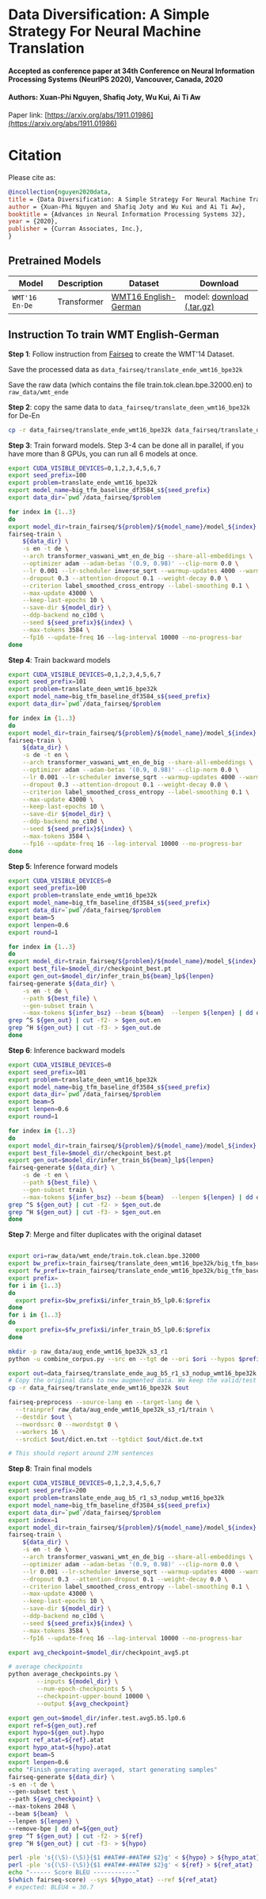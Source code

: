 # Data Diversification: A Simple Strategy For Neural Machine Translation
#### Accepted as conference paper at 34th Conference on Neural Information Processing Systems (NeurIPS 2020), Vancouver, Canada, 2020
#### Authors: Xuan-Phi Nguyen, Shafiq Joty, Wu Kui, Ai Ti Aw

Paper link: [https://arxiv.org/abs/1911.01986](https://arxiv.org/abs/1911.01986)

# Citation

Please cite as:

```bibtex
@incollection{nguyen2020data,
title = {Data Diversification: A Simple Strategy For Neural Machine Translation},
author = {Xuan-Phi Nguyen and Shafiq Joty and Wu Kui and Ai Ti Aw},
booktitle = {Advances in Neural Information Processing Systems 32},
year = {2020},
publisher = {Curran Associates, Inc.},
}
```

## Pretrained Models

Model | Description | Dataset | Download
---|---|---|---
`WMT'16 En-De` | Transformer | [WMT16 English-German](https://drive.google.com/uc?export=download&id=0B_bZck-ksdkpM25jRUN2X2UxMm8) | model:  [download (.tar.gz)](https://drive.google.com/file/d/1dpUPmVvLZKiUHWeqo0_0-ox2yjGb109e/view?usp=sharing) 

## Instruction To train WMT English-German

**Step 1**: Follow instruction from [Fairseq](https://github.com/pytorch/fairseq/tree/master/examples/translation) to create
the WMT'14 Dataset. 

Save the processed data as ``data_fairseq/translate_ende_wmt16_bpe32k``

Save the raw data (which contains the file train.tok.clean.bpe.32000.en) to ``raw_data/wmt_ende`` 

**Step 2**: copy the same data to ``data_fairseq/translate_deen_wmt16_bpe32k`` for De-En
```bash
cp -r data_fairseq/translate_ende_wmt16_bpe32k data_fairseq/translate_deen_wmt16_bpe32k
```


**Step 3**: Train forward models. Step 3-4 can be done all in parallel, if you have more than 8 GPUs, you can run all 6 models at once. 
```bash
export CUDA_VISIBLE_DEVICES=0,1,2,3,4,5,6,7
export seed_prefix=100
export problem=translate_ende_wmt16_bpe32k
export model_name=big_tfm_baseline_df3584_s${seed_prefix}
export data_dir=`pwd`/data_fairseq/$problem

for index in {1..3}
do
export model_dir=train_fairseq/${problem}/${model_name}/model_${index}
fairseq-train \
    ${data_dir} \
    -s en -t de \
    --arch transformer_vaswani_wmt_en_de_big --share-all-embeddings \
    --optimizer adam --adam-betas '(0.9, 0.98)' --clip-norm 0.0 \
    --lr 0.001 --lr-scheduler inverse_sqrt --warmup-updates 4000 --warmup-init-lr 1e-07 \
    --dropout 0.3 --attention-dropout 0.1 --weight-decay 0.0 \
    --criterion label_smoothed_cross_entropy --label-smoothing 0.1 \
    --max-update 43000 \
    --keep-last-epochs 10 \
    --save-dir ${model_dir} \
    --ddp-backend no_c10d \
    --seed ${seed_prefix}${index} \
    --max-tokens 3584 \
    --fp16 --update-freq 16 --log-interval 10000 --no-progress-bar
done
```


**Step 4**: Train backward models
```bash
export CUDA_VISIBLE_DEVICES=0,1,2,3,4,5,6,7
export seed_prefix=101
export problem=translate_deen_wmt16_bpe32k
export model_name=big_tfm_baseline_df3584_s${seed_prefix}
export data_dir=`pwd`/data_fairseq/$problem

for index in {1..3}
do
export model_dir=train_fairseq/${problem}/${model_name}/model_${index}
fairseq-train \
    ${data_dir} \
    -s de -t en \
    --arch transformer_vaswani_wmt_en_de_big --share-all-embeddings \
    --optimizer adam --adam-betas '(0.9, 0.98)' --clip-norm 0.0 \
    --lr 0.001 --lr-scheduler inverse_sqrt --warmup-updates 4000 --warmup-init-lr 1e-07 \
    --dropout 0.3 --attention-dropout 0.1 --weight-decay 0.0 \
    --criterion label_smoothed_cross_entropy --label-smoothing 0.1 \
    --max-update 43000 \
    --keep-last-epochs 10 \
    --save-dir ${model_dir} \
    --ddp-backend no_c10d \
    --seed ${seed_prefix}${index} \
    --max-tokens 3584 \
    --fp16 --update-freq 16 --log-interval 10000 --no-progress-bar
done
```


**Step 5**: Inference forward models

```bash
export CUDA_VISIBLE_DEVICES=0
export seed_prefix=100
export problem=translate_ende_wmt16_bpe32k
export model_name=big_tfm_baseline_df3584_s${seed_prefix}
export data_dir=`pwd`/data_fairseq/$problem
export beam=5
export lenpen=0.6
export round=1

for index in {1..3}
do
export model_dir=train_fairseq/${problem}/${model_name}/model_${index}
export best_file=$model_dir/checkpoint_best.pt
export gen_out=$model_dir/infer_train_b${beam}_lp${lenpen}
fairseq-generate ${data_dir} \
    -s en -t de \
    --path ${best_file} \
    --gen-subset train \
    --max-tokens ${infer_bsz} --beam ${beam}  --lenpen ${lenpen} | dd of=$gen_out
grep ^S ${gen_out} | cut -f2- > $gen_out.en
grep ^H ${gen_out} | cut -f3- > $gen_out.de
done

```


**Step 6**: Inference backward models

```bash
export CUDA_VISIBLE_DEVICES=0
export seed_prefix=101
export problem=translate_deen_wmt16_bpe32k
export model_name=big_tfm_baseline_df3584_s${seed_prefix}
export data_dir=`pwd`/data_fairseq/$problem
export beam=5
export lenpen=0.6
export round=1

for index in {1..3}
do
export model_dir=train_fairseq/${problem}/${model_name}/model_${index}
export best_file=$model_dir/checkpoint_best.pt
export gen_out=$model_dir/infer_train_b${beam}_lp${lenpen}
fairseq-generate ${data_dir} \
    -s de -t en \
    --path ${best_file} \
    --gen-subset train \
    --max-tokens ${infer_bsz} --beam ${beam}  --lenpen ${lenpen} | dd of=$gen_out
grep ^S ${gen_out} | cut -f2- > $gen_out.de
grep ^H ${gen_out} | cut -f3- > $gen_out.en
done

```

**Step 7**: Merge and filter duplicates with the original dataset

```bash

export ori=raw_data/wmt_ende/train.tok.clean.bpe.32000
export bw_prefix=train_fairseq/translate_deen_wmt16_bpe32k/big_tfm_baseline_df3584_s101/model_
export fw_prefix=train_fairseq/translate_ende_wmt16_bpe32k/big_tfm_baseline_df3584_s100/model_
export prefix=
for i in {1..3}
do
  export prefix=$bw_prefix$i/infer_train_b5_lp0.6:$prefix
done
for i in {1..3}
do
  export prefix=$fw_prefix$i/infer_train_b5_lp0.6:$prefix
done

mkdir -p raw_data/aug_ende_wmt16_bpe32k_s3_r1
python -u combine_corpus.py --src en --tgt de --ori $ori --hypos $prefix --dir raw_data/aug_ende_wmt16_bpe32k_s3_r1 --out train

export out=data_fairseq/translate_ende_aug_b5_r1_s3_nodup_wmt16_bpe32k
# Copy the original data to new augmented data. We keep the valid/test set the same, only change the train set
cp -r data_fairseq/translate_ende_wmt16_bpe32k $out

fairseq-preprocess --source-lang en --target-lang de \
  --trainpref raw_data/aug_ende_wmt16_bpe32k_s3_r1/train \
  --destdir $out \
  --nwordssrc 0 --nwordstgt 0 \
  --workers 16 \
  --srcdict $out/dict.en.txt --tgtdict $out/dict.de.txt

# This should report around 27M sentences
```

**Step 8**: Train final models

```bash
export CUDA_VISIBLE_DEVICES=0,1,2,3,4,5,6,7
export seed_prefix=200
export problem=translate_ende_aug_b5_r1_s3_nodup_wmt16_bpe32k
export model_name=big_tfm_baseline_df3584_s${seed_prefix}
export data_dir=`pwd`/data_fairseq/$problem
export index=1
export model_dir=train_fairseq/${problem}/${model_name}/model_${index}
fairseq-train \
    ${data_dir} \
    -s en -t de \
    --arch transformer_vaswani_wmt_en_de_big --share-all-embeddings \
    --optimizer adam --adam-betas '(0.9, 0.98)' --clip-norm 0.0 \
    --lr 0.001 --lr-scheduler inverse_sqrt --warmup-updates 4000 --warmup-init-lr 1e-07 \
    --dropout 0.3 --attention-dropout 0.1 --weight-decay 0.0 \
    --criterion label_smoothed_cross_entropy --label-smoothing 0.1 \
    --max-update 43000 \
    --keep-last-epochs 10 \
    --save-dir ${model_dir} \
    --ddp-backend no_c10d \
    --seed ${seed_prefix}${index} \
    --max-tokens 3584 \
    --fp16 --update-freq 16 --log-interval 10000 --no-progress-bar

export avg_checkpoint=$model_dir/checkpoint_avg5.pt

# average checkpoints
python average_checkpoints.py \
        --inputs ${model_dir} \
        --num-epoch-checkpoints 5 \
        --checkpoint-upper-bound 10000 \
        --output ${avg_checkpoint}

export gen_out=$model_dir/infer.test.avg5.b5.lp0.6
export ref=${gen_out}.ref
export hypo=${gen_out}.hypo
export ref_atat=${ref}.atat
export hypo_atat=${hypo}.atat
export beam=5
export lenpen=0.6
echo "Finish generating averaged, start generating samples"
fairseq-generate ${data_dir} \
-s en -t de \
--gen-subset test \
--path ${avg_checkpoint} \
--max-tokens 2048 \
--beam ${beam}  \
--lenpen ${lenpen} \
--remove-bpe | dd of=${gen_out}
grep ^T ${gen_out} | cut -f2- > ${ref}
grep ^H ${gen_out} | cut -f3- > ${hypo}

perl -ple 's{(\S)-(\S)}{$1 ##AT##-##AT## $2}g' < ${hypo} > ${hypo_atat}
perl -ple 's{(\S)-(\S)}{$1 ##AT##-##AT## $2}g' < ${ref} > ${ref_atat}
echo "------ Score BLEU ------------"
$(which fairseq-score) --sys ${hypo_atat} --ref ${ref_atat}
# expected: BLEU4 = 30.7 
```



